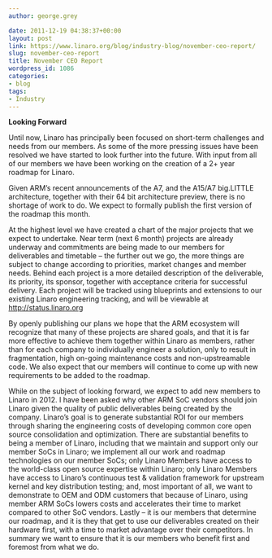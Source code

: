 ```yaml
---
author: george.grey

date: 2011-12-19 04:38:37+00:00
layout: post
link: https://www.linaro.org/blog/industry-blog/november-ceo-report/
slug: november-ceo-report
title: November CEO Report
wordpress_id: 1086
categories:
- blog
tags:
- Industry
---
```


**Looking Forward**

Until now, Linaro has principally been focused on short-term challenges and needs from our members. As some of the more pressing issues have been resolved we have started to look further into the future. With input from all of our members we have been working on the creation of a 2+ year roadmap for Linaro.

Given ARM’s recent announcements of the A7, and the A15/A7 big.LITTLE architecture, together with their 64 bit architecture preview, there is no shortage of work to do. We expect to formally publish the first version of the roadmap this month.

At the highest level we have created a chart of the major projects that we expect to undertake. Near term (next 6 month) projects are already underway and commitments are being made to our members for deliverables and timetable – the further out we go, the more things are subject to change according to priorities, market changes and member needs. Behind each project is a more detailed description of the deliverable, its priority, its sponsor, together with acceptance criteria for successful delivery. Each project will be tracked using blueprints and extensions to our existing Linaro engineering tracking, and will be viewable at [http://status.linaro.org ](http://status.linaro.org)

By openly publishing our plans we hope that the ARM ecosystem will recognize that many of these projects are shared goals, and that it is far more effective to achieve them together within Linaro as members, rather than for each company to individually engineer a solution, only to result in fragmentation, high on-going maintenance costs and non-upstreamable code. We also expect that our members will continue to come up with new requirements to be added to the roadmap.

While on the subject of looking forward, we expect to add new members to Linaro in 2012. I have been asked why other ARM SoC vendors should join Linaro given the quality of public deliverables being created by the company. Linaro’s goal is to generate substantial ROI for our members through sharing the engineering costs of developing common core open source consolidation and optimization. There are substantial benefits to being a member of Linaro, including that we maintain and support only our member SoCs in Linaro; we implement all our work and roadmap technologies on our member SoCs; only Linaro Members have access to the world-class open source expertise within Linaro; only Linaro Members have access to Linaro’s continuous test & validation framework for upstream kernel and key distribution testing; and, most important of all, we want to demonstrate to OEM and ODM customers that because of Linaro, using member ARM SoCs lowers costs and accelerates their time to market compared to other SoC vendors. Lastly – it is our members that determine our roadmap, and it is they that get to use our deliverables created on their hardware first, with a time to market advantage over their competitors. In summary we want to ensure that it is our members who benefit first and foremost from what we do.
